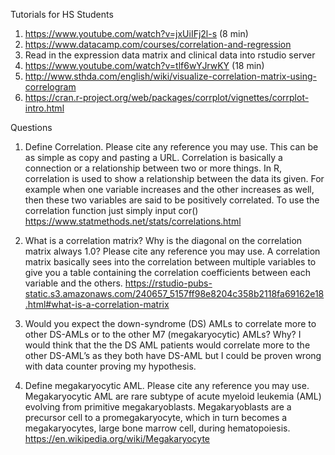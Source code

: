 Tutorials for HS Students

1)	https://www.youtube.com/watch?v=jxUiIFj2l-s (8 min)
2)	https://www.datacamp.com/courses/correlation-and-regression
3)	Read in the expression data matrix and clinical data into rstudio server
4)	https://www.youtube.com/watch?v=tlf6wYJrwKY (18 min)
5)	http://www.sthda.com/english/wiki/visualize-correlation-matrix-using-correlogram
6)	https://cran.r-project.org/web/packages/corrplot/vignettes/corrplot-intro.html

Questions
1)	Define Correlation. Please cite any reference you may use. This can be as simple as copy and pasting a URL.
Correlation is basically a connection or a relationship between two or more things. In R, correlation is used to show a relationship between the data its given. For example when one variable increases and the other increases as well, then these two variables are said to be positively correlated. To use the correlation function just simply input cor()
	https://www.statmethods.net/stats/correlations.html

2)	What is a correlation matrix? Why is the diagonal on the correlation matrix always 1.0? Please cite any reference you may use.
A correlation matrix basically sees into the correlation between multiple variables to give you a table containing the correlation coefficients between each variable and the others.
https://rstudio-pubs-static.s3.amazonaws.com/240657_5157ff98e8204c358b2118fa69162e18.html#what-is-a-correlation-matrix

3)	Would you expect the down-syndrome (DS) AMLs to correlate more to other DS-AMLs or to the other M7 (megakaryocytic) AMLs? Why?
I would think that the the DS AML patients would correlate more to the other DS-AML’s as they both have DS-AML but I could be proven wrong with data counter proving my hypothesis.



4)	Define megakaryocytic AML.  Please cite any reference you may use.
Megakaryocytic AML are rare subtype of acute myeloid leukemia (AML) evolving from primitive megakaryoblasts. Megakaryoblasts are a precursor cell to a promegakaryocyte, which in turn becomes a megakaryocytes, large bone marrow cell, during hematopoiesis.
	https://en.wikipedia.org/wiki/Megakaryocyte
